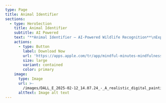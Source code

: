 ```yaml
---
type: Page
title: Animal Identifier
sections:
  - type: HeroSection
    title: Animal Identifier
    subtitle: AI Powered
    text: "**Animal Identifier – AI-Powered Wildlife Recognition**\nExplore the wonders of wildlife with AI. Simply capture a photo or record an animal’s sound, and let advanced AI instantly identify the species. Whether you're a nature enthusiast or a wildlife researcher, Animal Identifier makes species identification effortless and fun.\n\n### **Key Features:**\n\n\U0001F50D\_**AI-Powered Animal Recognition**\_– Snap a photo, and our AI will instantly identify the animal species.\n\U0001F399️\_**Animal Sound Identification**\_– Record an animal’s call to recognize species using AI sound analysis.\n\U0001F4D6\_**Detailed Animal Insights**\_– Learn about each species’ habitat, behavior, and unique traits.\n\U0001F4CC\_**Personal Wildlife Log**\_– Track and save your animal sightings in your personal journal.\n\U0001F4F6\_**Offline Mode**\_– Identify animals even without an internet connection.\n\U0001F6AB\_**Ad-Free Experience**\_– Enjoy a distraction-free wildlife exploration with our premium plan.\n\nIdentify, learn, and explore with AI.\n**Download Animal Identifier today and unlock a smarter way to connect with nature.**\n"
    actions:
      - type: Button
        label: Download Now
        url: 'https://apps.apple.com/tr/app/mindful-minutes-mindfulness/id6737522844'
        size: large
        variant: contained
        color: primary
    image:
      type: Image
      url: >-
        /images/DALL_E_2025-02-12_14.07.24_-_A_realistic_digital_painting_of_a_group_of_unknown_but_cute_and_friendly-looking_animals__set_against_a_plain_white_background._The_animals_should_hav_1-removebg-preview.png
      altText: Image alt text
---
```

